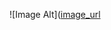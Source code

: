  ![Image Alt]([image_url](https://github.com/Parzirai13/JSON-Activity/blob/550af9ac97c57a45db60032dd23c59a4e0882d57/Screenshot%202025-05-07%20212428.png)
